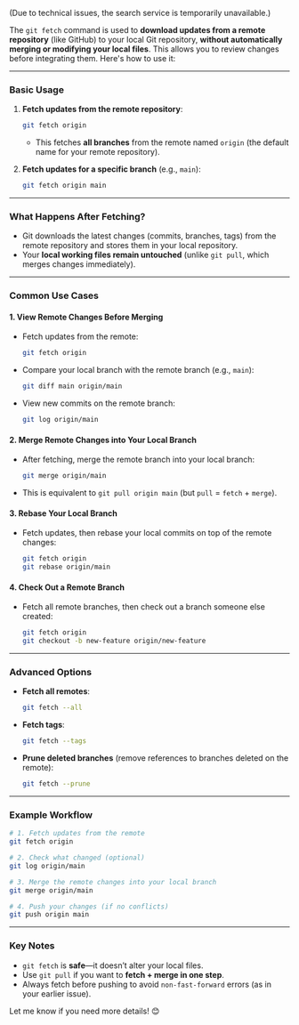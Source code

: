 (Due to technical issues, the search service is temporarily unavailable.)

The `git fetch` command is used to **download updates from a remote repository** (like GitHub) to your local Git repository, **without automatically merging or modifying your local files**. This allows you to review changes before integrating them. Here's how to use it:

---

### **Basic Usage**
1. **Fetch updates from the remote repository**:
   ```bash
   git fetch origin
   ```
   - This fetches **all branches** from the remote named `origin` (the default name for your remote repository).

2. **Fetch updates for a specific branch** (e.g., `main`):
   ```bash
   git fetch origin main
   ```

---

### **What Happens After Fetching?**
- Git downloads the latest changes (commits, branches, tags) from the remote repository and stores them in your local repository.
- Your **local working files remain untouched** (unlike `git pull`, which merges changes immediately).

---

### **Common Use Cases**

#### 1. **View Remote Changes Before Merging**
   - Fetch updates from the remote:
     ```bash
     git fetch origin
     ```
   - Compare your local branch with the remote branch (e.g., `main`):
     ```bash
     git diff main origin/main
     ```
   - View new commits on the remote branch:
     ```bash
     git log origin/main
     ```

#### 2. **Merge Remote Changes into Your Local Branch**
   - After fetching, merge the remote branch into your local branch:
     ```bash
     git merge origin/main
     ```
   - This is equivalent to `git pull origin main` (but `pull` = `fetch` + `merge`).

#### 3. **Rebase Your Local Branch**
   - Fetch updates, then rebase your local commits on top of the remote changes:
     ```bash
     git fetch origin
     git rebase origin/main
     ```

#### 4. **Check Out a Remote Branch**
   - Fetch all remote branches, then check out a branch someone else created:
     ```bash
     git fetch origin
     git checkout -b new-feature origin/new-feature
     ```

---

### **Advanced Options**
- **Fetch all remotes**:
  ```bash
  git fetch --all
  ```
- **Fetch tags**:
  ```bash
  git fetch --tags
  ```
- **Prune deleted branches** (remove references to branches deleted on the remote):
  ```bash
  git fetch --prune
  ```

---

### **Example Workflow**
```bash
# 1. Fetch updates from the remote
git fetch origin

# 2. Check what changed (optional)
git log origin/main

# 3. Merge the remote changes into your local branch
git merge origin/main

# 4. Push your changes (if no conflicts)
git push origin main
```

---

### **Key Notes**
- `git fetch` is **safe**—it doesn’t alter your local files.
- Use `git pull` if you want to **fetch + merge in one step**.
- Always fetch before pushing to avoid `non-fast-forward` errors (as in your earlier issue).

Let me know if you need more details! 😊
